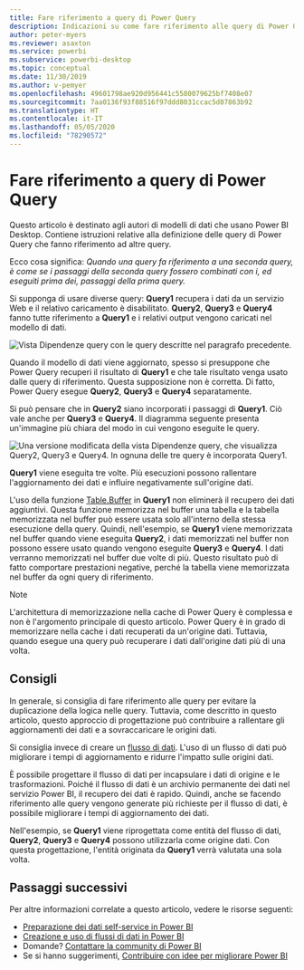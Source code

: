 ```yaml
---
title: Fare riferimento a query di Power Query
description: Indicazioni su come fare riferimento alle query di Power Query.
author: peter-myers
ms.reviewer: asaxton
ms.service: powerbi
ms.subservice: powerbi-desktop
ms.topic: conceptual
ms.date: 11/30/2019
ms.author: v-pemyer
ms.openlocfilehash: 49601798ae920d956441c5580079625bf7408e07
ms.sourcegitcommit: 7aa0136f93f88516f97ddd8031ccac5d07863b92
ms.translationtype: HT
ms.contentlocale: it-IT
ms.lasthandoff: 05/05/2020
ms.locfileid: "78290572"
---
```

# <a name="referencing-power-query-queries"></a>Fare riferimento a query di Power Query

Questo articolo è destinato agli autori di modelli di dati che usano Power BI Desktop. Contiene istruzioni relative alla definizione delle query di Power Query che fanno riferimento ad altre query.

Ecco cosa significa: _Quando una query fa riferimento a una seconda query, è come se i passaggi della seconda query fossero combinati con i, ed eseguiti prima dei, passaggi della prima query._

Si supponga di usare diverse query: **Query1** recupera i dati da un servizio Web e il relativo caricamento è disabilitato. **Query2**, **Query3** e **Query4** fanno tutte riferimento a **Query1** e i relativi output vengono caricati nel modello di dati.

![Vista Dipendenze query con le query descritte nel paragrafo precedente.](media/power-query-referenced-queries/query-dependencies-web-service.png)

Quando il modello di dati viene aggiornato, spesso si presuppone che Power Query recuperi il risultato di **Query1** e che tale risultato venga usato dalle query di riferimento. Questa supposizione non è corretta. Di fatto, Power Query esegue **Query2**, **Query3** e **Query4** separatamente.

Si può pensare che in **Query2** siano incorporati i passaggi di **Query1**. Ciò vale anche per **Query3** e **Query4**. Il diagramma seguente presenta un'immagine più chiara del modo in cui vengono eseguite le query.

![Una versione modificata della vista Dipendenze query, che visualizza Query2, Query3 e Query4. In ognuna delle tre query è incorporata Query1.](media/power-query-referenced-queries/query-dependencies-web-service-concept.png)

**Query1** viene eseguita tre volte. Più esecuzioni possono rallentare l'aggiornamento dei dati e influire negativamente sull'origine dati.

L'uso della funzione [Table.Buffer](/powerquery-m/table-buffer) in **Query1** non eliminerà il recupero dei dati aggiuntivi. Questa funzione memorizza nel buffer una tabella e la tabella memorizzata nel buffer può essere usata solo all'interno della stessa esecuzione della query. Quindi, nell'esempio, se **Query1** viene memorizzata nel buffer quando viene eseguita **Query2**, i dati memorizzati nel buffer non possono essere usato quando vengono eseguite **Query3** e **Query4**. I dati verranno memorizzati nel buffer due volte di più. Questo risultato può di fatto comportare prestazioni negative, perché la tabella viene memorizzata nel buffer da ogni query di riferimento.

> [!NOTE]
> L'architettura di memorizzazione nella cache di Power Query è complessa e non è l'argomento principale di questo articolo. Power Query è in grado di memorizzare nella cache i dati recuperati da un'origine dati. Tuttavia, quando esegue una query può recuperare i dati dall'origine dati più di una volta.

## <a name="recommendations"></a>Consigli

In generale, si consiglia di fare riferimento alle query per evitare la duplicazione della logica nelle query. Tuttavia, come descritto in questo articolo, questo approccio di progettazione può contribuire a rallentare gli aggiornamenti dei dati e a sovraccaricare le origini dati.

Si consiglia invece di creare un [flusso di dati](../service-dataflows-overview.md). L'uso di un flusso di dati può migliorare i tempi di aggiornamento e ridurre l'impatto sulle origini dati.

È possibile progettare il flusso di dati per incapsulare i dati di origine e le trasformazioni. Poiché il flusso di dati è un archivio permanente dei dati nel servizio Power BI, il recupero dei dati è rapido. Quindi, anche se facendo riferimento alle query vengono generate più richieste per il flusso di dati, è possibile migliorare i tempi di aggiornamento dei dati.

Nell'esempio, se **Query1** viene riprogettata come entità del flusso di dati, **Query2**, **Query3** e **Query4** possono utilizzarla come origine dati. Con questa progettazione, l'entità originata da **Query1** verrà valutata una sola volta.

## <a name="next-steps"></a>Passaggi successivi

Per altre informazioni correlate a questo articolo, vedere le risorse seguenti:

- [Preparazione dei dati self-service in Power BI](../service-dataflows-overview.md)
- [Creazione e uso di flussi di dati in Power BI](../service-dataflows-create-use.md)
- Domande? [Contattare la community di Power BI](https://community.powerbi.com/)
- Se si hanno suggerimenti, [Contribuire con idee per migliorare Power BI](https://ideas.powerbi.com/)
